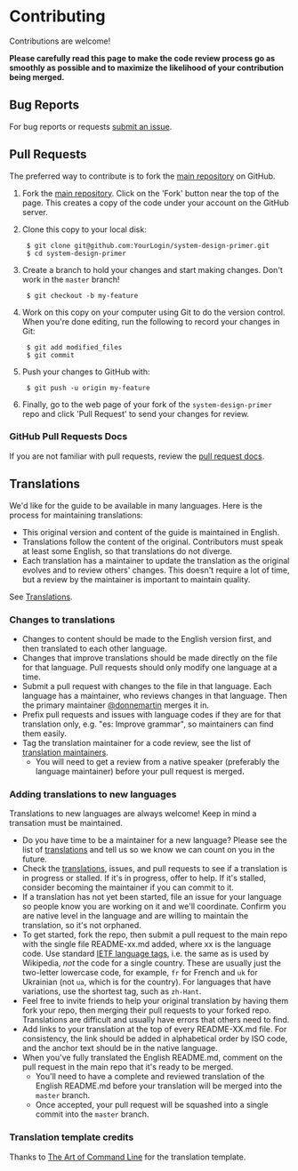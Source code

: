 Contributing
============

Contributions are welcome!

**Please carefully read this page to make the code review process go as smoothly as possible and to maximize the likelihood of your contribution being merged.**

## Bug Reports

For bug reports or requests [submit an issue](https://github.com/donnemartin/system-design-primer/issues).

## Pull Requests

The preferred way to contribute is to fork the
[main repository](https://github.com/donnemartin/system-design-primer) on GitHub.

1. Fork the [main repository](https://github.com/donnemartin/system-design-primer).  Click on the 'Fork' button near the top of the page.  This creates a copy of the code under your account on the GitHub server.

2. Clone this copy to your local disk:

        $ git clone git@github.com:YourLogin/system-design-primer.git
        $ cd system-design-primer

3. Create a branch to hold your changes and start making changes. Don't work in the `master` branch!

        $ git checkout -b my-feature

4. Work on this copy on your computer using Git to do the version control. When you're done editing, run the following to record your changes in Git:

        $ git add modified_files
        $ git commit

5. Push your changes to GitHub with:

        $ git push -u origin my-feature

6. Finally, go to the web page of your fork of the `system-design-primer` repo and click 'Pull Request' to send your changes for review.

### GitHub Pull Requests Docs

If you are not familiar with pull requests, review the [pull request docs](https://help.github.com/articles/using-pull-requests/).

## Translations

We'd like for the guide to be available in many languages. Here is the process for maintaining translations:

* This original version and content of the guide is maintained in English.
* Translations follow the content of the original. Contributors must speak at least some English, so that translations do not diverge.
* Each translation has a maintainer to update the translation as the original evolves and to review others' changes. This doesn't require a lot of time, but a review by the maintainer is important to maintain quality.

See [Translations](TRANSLATIONS.md).

### Changes to translations

* Changes to content should be made to the English version first, and then translated to each other language.
* Changes that improve translations should be made directly on the file for that language. Pull requests should only modify one language at a time.
* Submit a pull request with changes to the file in that language. Each language has a maintainer, who reviews changes in that language. Then the primary maintainer [@donnemartin](https://github.com/donnemartin) merges it in.
* Prefix pull requests and issues with language codes if they are for that translation only, e.g. "es: Improve grammar", so maintainers can find them easily.
* Tag the translation maintainer for a code review, see the list of [translation maintainers](TRANSLATIONS.md).
    * You will need to get a review from a native speaker (preferably the language maintainer) before your pull request is merged.

### Adding translations to new languages

Translations to new languages are always welcome! Keep in mind a transation must be maintained.

* Do you have time to be a maintainer for a new language? Please see the list of [translations](TRANSLATIONS.md) and tell us so we know we can count on you in the future.
* Check the [translations](TRANSLATIONS.md), issues, and pull requests to see if a translation is in progress or stalled. If it's in progress, offer to help.  If it's stalled, consider becoming the maintainer if you can commit to it.
* If a translation has not yet been started, file an issue for your language so people know you are working on it and we'll coordinate. Confirm you are native level in the language and are willing to maintain the translation, so it's not orphaned.
* To get started, fork the repo, then submit a pull request to the main repo with the single file README-xx.md added, where xx is the language code. Use standard [IETF language tags](https://www.w3.org/International/articles/language-tags/), i.e. the same as is used by Wikipedia, *not* the code for a single country. These are usually just the two-letter lowercase code, for example, `fr` for French and `uk` for Ukrainian (not `ua`, which is for the country). For languages that have variations, use the shortest tag, such as `zh-Hant`.
* Feel free to invite friends to help your original translation by having them fork your repo, then merging their pull requests to your forked repo. Translations are difficult and usually have errors that others need to find.
* Add links to your translation at the top of every README-XX.md file. For consistency, the link should be added in alphabetical order by ISO code, and the anchor text should be in the native language.
* When you've fully translated the English README.md, comment on the pull request in the main repo that it's ready to be merged.
    * You'll need to have a complete and reviewed translation of the English README.md before your translation will be merged into the `master` branch.
    * Once accepted, your pull request will be squashed into a single commit into the `master` branch.

### Translation template credits

Thanks to [The Art of Command Line](https://github.com/jlevy/the-art-of-command-line) for the translation template.
